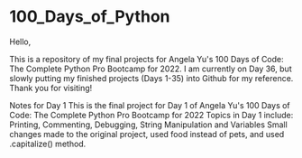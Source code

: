 # 100_Days_of_Python

Hello,

This is a repository of my final projects for Angela Yu's 100 Days of Code: The Complete Python Pro Bootcamp for 2022.
I am currently on Day 36, but slowly putting my finished projects (Days 1-35) into Github for my reference.
Thank you for visiting!




Notes for Day 1
This is the final project for Day 1 of Angela Yu's 100 Days of Code: The Complete Python Pro Bootcamp for 2022
Topics in Day 1 include:
Printing, Commenting, Debugging, String Manipulation and Variables
Small changes made to the original project, used food instead of pets, and used .capitalize() method.
